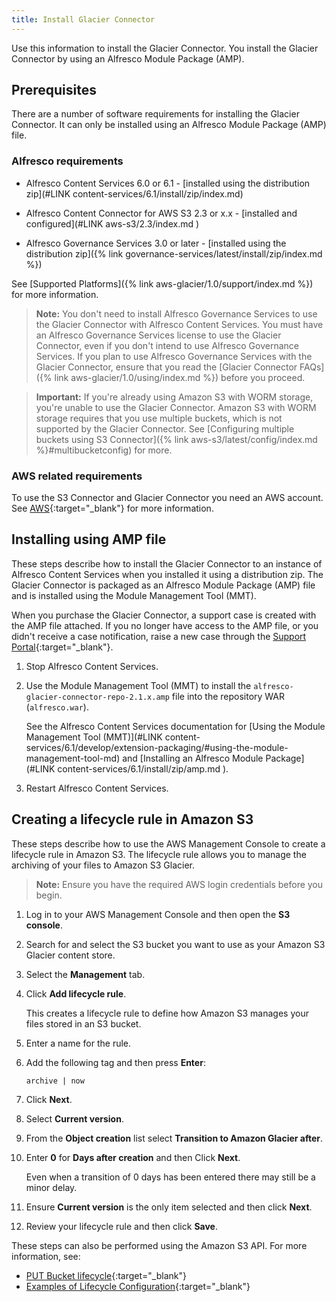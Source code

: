```yaml
---
title: Install Glacier Connector
---
```


Use this information to install the Glacier Connector. You install the Glacier Connector by using an Alfresco Module Package (AMP).

## Prerequisites

There are a number of software requirements for installing the Glacier Connector. It can only be installed using an Alfresco Module Package (AMP) file.

### Alfresco requirements

* Alfresco Content Services 6.0 or 6.1 - [installed using the distribution zip](#LINK content-services/6.1/install/zip/index.md)

* Alfresco Content Connector for AWS S3 2.3 or x.x - [installed and configured](#LINK aws-s3/2.3/index.md )

* Alfresco Governance Services 3.0 or later - [installed using the distribution zip]({% link governance-services/latest/install/zip/index.md %})

See [Supported Platforms]({% link aws-glacier/1.0/support/index.md %}) for more information.

> **Note:** You don't need to install Alfresco Governance Services to use the Glacier Connector with Alfresco Content Services. You must have an Alfresco Governance Services license to use the Glacier Connector, even if you don't intend to use Alfresco Governance Services. If you plan to use Alfresco Governance Services with the Glacier Connector, ensure that you read the [Glacier Connector FAQs]({% link aws-glacier/1.0/using/index.md %}) before you proceed.

> **Important:** If you're already using Amazon S3 with WORM storage, you're unable to use the Glacier Connector. Amazon S3 with WORM storage requires that you use multiple buckets, which is not supported by the Glacier Connector. See [Configuring multiple buckets using S3 Connector]({% link aws-s3/latest/config/index.md %}#multibucketconfig) for more.

### AWS related requirements

To use the S3 Connector and Glacier Connector you need an AWS account. See [AWS](https://aws.amazon.com/){:target="_blank"} for more information.

## Installing using AMP file

These steps describe how to install the Glacier Connector to an instance of Alfresco Content Services when you installed it using a distribution zip. The Glacier Connector is packaged as an Alfresco Module Package (AMP) file and is installed using the Module Management Tool (MMT).

When you purchase the Glacier Connector, a support case is created with the AMP file attached. If you no longer have access to the AMP file, or you didn't receive a case notification, raise a new case through the [Support Portal](https://support.alfresco.com){:target="_blank"}.

1. Stop Alfresco Content Services.

2. Use the Module Management Tool (MMT) to install the `alfresco-glacier-connector-repo-2.1.x.amp` file into the repository WAR (`alfresco.war`).

    See the Alfresco Content Services documentation for [Using the Module Management Tool (MMT)](#LINK content-services/6.1/develop/extension-packaging/#using-the-module-management-tool-md) and [Installing an Alfresco Module Package](#LINK content-services/6.1/install/zip/amp.md ).

3. Restart Alfresco Content Services.

## Creating a lifecycle rule in Amazon S3

These steps describe how to use the AWS Management Console to create a lifecycle rule in Amazon S3. The lifecycle rule allows you to manage the archiving of your files to Amazon S3 Glacier.

> **Note:** Ensure you have the required AWS login credentials before you begin.

1. Log in to your AWS Management Console and then open the **S3 console**.

2. Search for and select the S3 bucket you want to use as your Amazon S3 Glacier content store.

3. Select the **Management** tab.

4. Click **Add lifecycle rule**.

    This creates a lifecycle rule to define how Amazon S3 manages your files stored in an S3 bucket.

5. Enter a name for the rule.

6. Add the following tag and then press **Enter**:

    ```text
    archive | now
    ```

7. Click **Next**.

8. Select **Current version**.

9. From the **Object creation** list select **Transition to Amazon Glacier after**.

10. Enter **0** for **Days after creation** and then Click **Next**.

    Even when a transition of 0 days has been entered there may still be a minor delay.

11. Ensure **Current version** is the only item selected and then click **Next**.

12. Review your lifecycle rule and then click **Save**.

These steps can also be performed using the Amazon S3 API. For more information, see:

* [PUT Bucket lifecycle](https://docs.aws.amazon.com/AmazonS3/latest/API/API_PutBucketLifecycleConfiguration.html){:target="_blank"}
* [Examples of Lifecycle Configuration](https://docs.aws.amazon.com/AmazonS3/latest/dev/lifecycle-configuration-examples.html){:target="_blank"}
